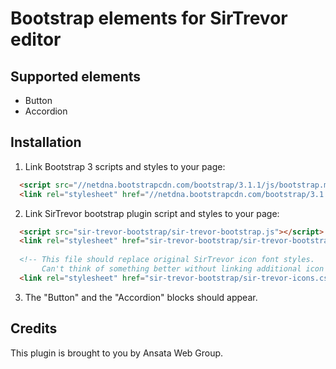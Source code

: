 Bootstrap elements for SirTrevor editor 
=======================================

Supported elements
------------------

* Button
* Accordion


Installation
------------

1. Link Bootstrap 3 scripts and styles to your page:

~~~html  
  <script src="//netdna.bootstrapcdn.com/bootstrap/3.1.1/js/bootstrap.min.js"></script>
  <link rel="stylesheet" href="//netdna.bootstrapcdn.com/bootstrap/3.1.1/css/bootstrap.min.css"/>
~~~
  
2. Link SirTrevor bootstrap plugin script and styles to your page:

~~~html
  <script src="sir-trevor-bootstrap/sir-trevor-bootstrap.js"></script>
  <link rel="stylesheet" href="sir-trevor-bootstrap/sir-trevor-bootstrap.css"/>
  
  <!-- This file should replace original SirTrevor icon font styles. 
       Can't think of something better without linking additional icon font files. -->
  <link rel="stylesheet" href="sir-trevor-bootstrap/sir-trevor-icons.css"/>
~~~

3. The "Button" and the "Accordion" blocks should appear.


Credits
-------

This plugin is brought to you by Ansata Web Group.
